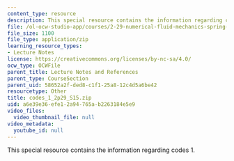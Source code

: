 ```yaml
---
content_type: resource
description: This special resource contains the information regarding codes 1.
file: /ol-ocw-studio-app/courses/2-29-numerical-fluid-mechanics-spring-2015/a6e39e36efe12a94765ab2263184e5e9_codes_1_2p29_S15.zip
file_size: 1100
file_type: application/zip
learning_resource_types:
- Lecture Notes
license: https://creativecommons.org/licenses/by-nc-sa/4.0/
ocw_type: OCWFile
parent_title: Lecture Notes and References
parent_type: CourseSection
parent_uid: 58652a2f-ded8-c1f1-25a8-12c4d5a6be42
resourcetype: Other
title: codes_1_2p29_S15.zip
uid: a6e39e36-efe1-2a94-765a-b2263184e5e9
video_files:
  video_thumbnail_file: null
video_metadata:
  youtube_id: null
---
```

This special resource contains the information regarding codes 1.